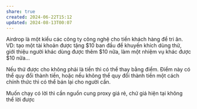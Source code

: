 ```yaml
---
share: true
created: 2024-06-22T15:12
updated: 2024-08-13T00:07
---
```

Airdrop là một kiểu các công ty công nghệ cho tiền khách hàng để tri ân. VD: tạo một tài khoản được tặng $10 ban đầu để khuyến khích dùng thử, giới thiệu người khác dùng được thêm $10 nữa, làm một nhiệm vụ khác được $10 nữa…

Nếu thứ được cho không phải là tiền thì có thể thay bằng điểm. Điểm này có thể quy đổi thành tiền, hoặc nếu không thể quy đổi thành tiền một cách chính thức thì có thể bán lại cho người cần.

Muốn chạy có lời thì cần nguồn cung proxy giá rẻ, chứ giá hiện tại không thể lời được
